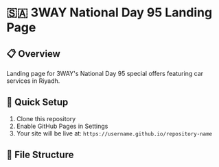 # 🇸🇦 3WAY National Day 95 Landing Page

## 📋 Overview
Landing page for 3WAY's National Day 95 special offers featuring car services in Riyadh.

## 🚀 Quick Setup
1. Clone this repository
2. Enable GitHub Pages in Settings
3. Your site will be live at: `https://username.github.io/repository-name`

## 📁 File Structure
